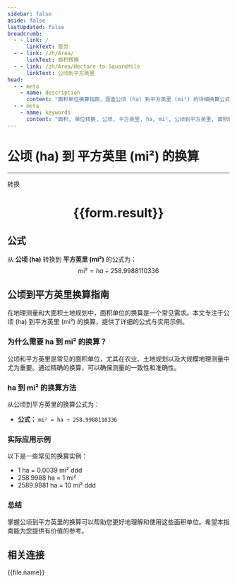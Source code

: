 ```yaml
---
sidebar: false
aside: false
lastUpdated: false
breadcrumb:
  - - link: /
      linkText: 首页
  - - link: /zh/Area/
      linkText: 面积转换
  - - link: /zh/Area/Hectare-to-SquareMile
      linkText: 公顷到平方英里
head:
  - - meta
    - name: description
      content: "面积单位换算指南，涵盖公顷 (ha) 到平方英里 (mi²) 的详细换算公式与说明。"
  - - meta
    - name: keywords
      content: "面积, 单位转换, 公顷, 平方英里, ha, mi², 公顷到平方英里, 面积转换指南"
---
```

# 公顷 (ha) 到 平方英里 (mi²) 的换算
---
<script setup>
import { onMounted, reactive, inject, ref } from 'vue'
import { NButton, NForm, NFormItem, NInput, NInputNumber, NSelect, NCard, useMessage,NGrid ,NGi } from 'naive-ui'
import { defineClientComponent } from 'vitepress'
import { Area } from '../../files';

const convert = inject('convert')

const form = reactive({
  number: null,
  result: '',
})

const convertHandler = () => {
  if (form.number !== null && !isNaN(form.number)) {
    const convertedValue = parseFloat(form.number) / 258.9988110336
    form.result = `${form.number}ha = ${convertedValue.toFixed(4)}mi²`
  } else {
    form.result = '请输入有效的数值。'
  }
}
</script>

<n-form size="large" :model="form">
  <n-form-item label="公顷 (ha)">
    <n-input-number v-model:value="form.number" placeholder="输入公顷" style="width: 100%" />
  </n-form-item>
  <n-form-item>
    <n-button type="primary" @click="convertHandler" block>转换</n-button>
  </n-form-item>
</n-form>

<n-card  embedded :bordered="false" hoverable>
  <div  style="text-align:center">
    <h1>{{form.result}}</h1>
  </div>
</n-card>

## 公式

从 **公顷 (ha)** 转换到 **平方英里 (mi²)** 的公式为：
$$ mi² = ha \div 258.9988110336 $$

## 公顷到平方英里换算指南

在地理测量和大面积土地规划中，面积单位的换算是一个常见需求。本文专注于公顷 (ha) 到平方英里 (mi²) 的换算，提供了详细的公式与实用示例。

### 为什么需要 ha 到 mi² 的换算？

公顷和平方英里是常见的面积单位，尤其在农业、土地规划以及大规模地理测量中尤为重要。通过精确的换算，可以确保测量的一致性和准确性。

### ha 到 mi² 的换算方法

从公顷到平方英里的换算公式为：

- **公式：** `mi² = ha ÷ 258.9988110336`

### 实际应用示例

以下是一些常见的换算实例：

- 1 ha = 0.0039 mi²
ddd
- 258.9988 ha = 1 mi²
- 2589.9881 ha = 10 mi²
ddd

### 总结

掌握公顷到平方英里的换算可以帮助您更好地理解和使用这些面积单位。希望本指南能为您提供有价值的参考。

## 相关连接
<n-grid x-gap="12" :cols="3">
  <n-gi v-for="(file, index) in Area" :key="index">
    <n-button
      text
      tag="a"
      :href="file.path"
      type="primary"
    >
      {{file.name}}
    </n-button>
  </n-gi>
</n-grid>
